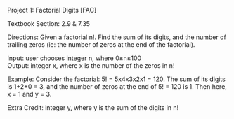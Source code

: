 Project 1: Factorial Digits [FAC]

Textbook Section: 2.9 & 7.35

Directions: Given a factorial n!.  Find the sum of its digits, and the number of trailing zeros
(ie: the number of zeros at the end of the factorial). 

Input: user chooses integer n, where 0≤n≤100  
Output: integer x, where x is the number of the zeros in n!

Example: Consider the factorial:  5! = 5x4x3x2x1 = 120. 
The sum of its digits is 1+2+0 = 3, and the number of zeros at the end of 5! = 120 is 1. 
Then here, x = 1 and y = 3.

Extra Credit:  integer y, where y is the sum of the digits in n!
